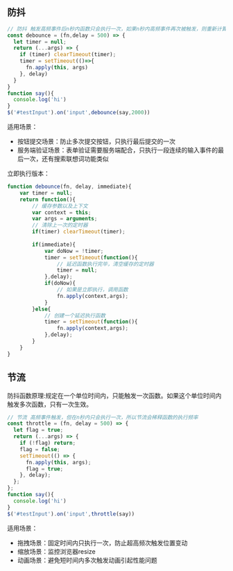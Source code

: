 ## 防抖

```javascript
// 防抖 触发高频事件后n秒内函数只会执行一次，如果n秒内高频事件再次被触发，则重新计算时间
const debounce = (fn,delay = 500) => {
  let timer = null;
  return (...args) => {
    if (timer) clearTimeout(timer);
    timer = setTimeout(()=>{
      fn.apply(this, args)
    }, delay)
  }
}
function say(){
  console.log('hi')
}
$('#testInput').on('input',debounce(say,2000))
```

适用场景：

- 按钮提交场景：防止多次提交按钮，只执行最后提交的一次
- 服务端验证场景：表单验证需要服务端配合，只执行一段连续的输入事件的最后一次，还有搜索联想词功能类似

立即执行版本：

```javascript
function debounce(fn, delay, immediate){
    var timer = null;
    return function(){
        // 缓存参数以及上下文
        var context = this;
        var args = arguments;
        // 清除上一次的定时器
        if(timer) clearTimeout(timer);
        
        if(immediate){
            var doNow = !timer;
            timer = setTimeout(function(){
                // 延迟函数执行完毕，清空缓存的定时器
                timer = null;
            },delay);
            if(doNow){
                // 如果是立即执行，调用函数
                fn.apply(context,args);
            }
        }else{
            // 创建一个延迟执行函数
            timer = setTimeout(function(){
                fn.apply(context,args);
            },delay);
        }
    }
}
```

## 节流

防抖函数原理:规定在一个单位时间内，只能触发一次函数。如果这个单位时间内触发多次函数，只有一次生效。

```javascript
// 节流 高频事件触发，但在n秒内只会执行一次，所以节流会稀释函数的执行频率
const throttle = (fn, delay = 500) => {
  let flag = true;
  return (...args) => {
    if (!flag) return;
    flag = false;
    setTimeout(() => {
      fn.apply(this, args);
      flag = true;
    }, delay);
  };
};
function say(){
  console.log('hi')
}
$('#testInput').on('input',throttle(say))
```

适用场景：

- 拖拽场景：固定时间内只执行一次，防止超高频次触发位置变动
- 缩放场景：监控浏览器resize
- 动画场景：避免短时间内多次触发动画引起性能问题
